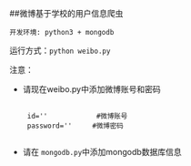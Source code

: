 ##微博基于学校的用户信息爬虫

    开发环境: python3 + mongodb

运行方式：<code>python weibo.py</code>

注意：

*  请现在weibo.py中添加微博账号和密码

    <code>
    id=''            #微博账号
    password=''     #微博密码
    </code>
* 请在 <code>mongodb.py</code>中添加mongodb数据库信息